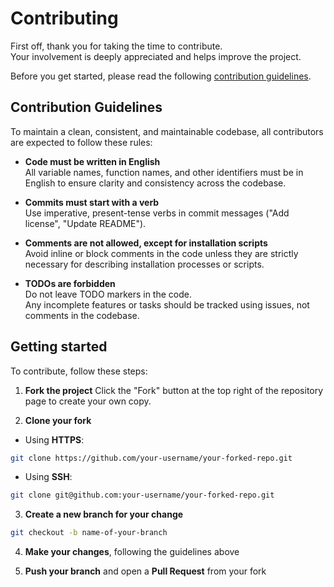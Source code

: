 # Contributing
First off, thank you for taking the time to contribute.  
Your involvement is deeply appreciated and helps improve the project.  

Before you get started, please read the following [contribution guidelines](#contribution-guidelines).

## Contribution Guidelines
To maintain a clean, consistent, and maintainable codebase, all contributors are expected to follow these rules:

- **Code must be written in English**  
All variable names, function names, and other identifiers must be in English to ensure clarity and consistency across the codebase.

- **Commits must start with a verb**  
Use imperative, present-tense verbs in commit messages ("Add license", "Update README").

- **Comments are not allowed, except for installation scripts**  
Avoid inline or block comments in the code unless they are strictly necessary for describing installation processes or scripts.

- **TODOs are forbidden**  
Do not leave TODO markers in the code.  
Any incomplete features or tasks should be tracked using issues, not comments in the codebase.

## Getting started
To contribute, follow these steps:
1. **Fork the project**
Click the "Fork" button at the top right of the repository page to create your own copy.

2. **Clone your fork**  
- Using **HTTPS**:
```bash
git clone https://github.com/your-username/your-forked-repo.git
```

- Using **SSH**:
```bash
git clone git@github.com:your-username/your-forked-repo.git
```

3. **Create a new branch for your change**
```bash
git checkout -b name-of-your-branch
```

4. **Make your changes**, following the guidelines above

5. **Push your branch** and open a **Pull Request** from your fork